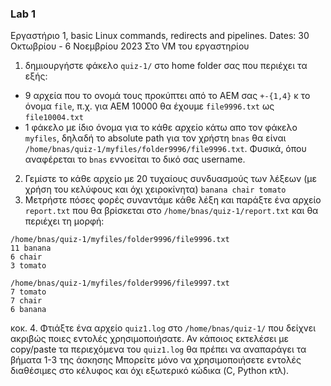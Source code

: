 ### Lab 1
Εργαστήριο 1, basic Linux commands, redirects and pipelines.
Dates: 30 Οκτωβρίου - 6 Νοεμβρίου 2023
Στο VM του εργαστηρίου
1. δημιουργήστε φάκελο `quiz-1/` στο home folder σας που περιέχει τα εξής:
* 9 αρχεία που το ονομά τους προκύπτει από το AEM σας `+-{1,4}` κ το όνομα `file`, π.χ. για AEM 10000 θα έχουμε `file9996.txt` ως `file10004.txt`
* 1 φάκελο με ίδιο όνομα για το κάθε αρχείο κάτω απο τον φάκελο `myfiles`, δηλαδή το absolute path για τον χρήστη `bnas` θα είναι `/home/bnas/quiz-1/myfiles/folder9996/file9996.txt`. Φυσικά, όπου αναφέρεται το `bnas` εννοείται το δικό σας username.
2. Γεμίστε το κάθε αρχείο με 20 τυχαίους συνδυασμούς των λέξεων (με χρήση του κελύφους και όχι χειροκίνητα) `banana chair tomato`
3. Μετρήστε πόσες φορές συναντάμε κάθε λέξη και παράξτε ένα αρχείο `report.txt` που θα βρίσκεται στο `/home/bnas/quiz-1/report.txt` και θα περιέχει τη μορφή:
```
/home/bnas/quiz-1/myfiles/folder9996/file9996.txt
11 banana
6 chair
3 tomato

/home/bnas/quiz-1/myfiles/folder9996/file9997.txt
7 tomato
7 chair
6 banana
```
κοκ.
4. Φτιάξτε ένα αρχείο `quiz1.log` στο `/home/bnas/quiz-1/` που δείχνει ακριβώς ποιες εντολές χρησιμοποιήσατε. Αν κάποιος εκτελέσει με copy/paste τα περιεχόμενα του `quiz1.log` θα πρέπει να αναπαράγει τα βήματα 1-3 της άσκησης
Μπορείτε μόνο να χρησιμοποιήσετε εντολές διαθέσιμες στο κέλυφος και όχι εξωτερικό κώδικα (C, Python κτλ).